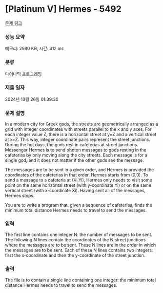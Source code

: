# [Platinum V] Hermes - 5492 

[문제 링크](https://www.acmicpc.net/problem/5492) 

### 성능 요약

메모리: 2980 KB, 시간: 312 ms

### 분류

다이나믹 프로그래밍

### 제출 일자

2024년 10월 26일 01:39:30

### 문제 설명

<p>In a modern city for Greek gods, the streets are geometrically arranged as a grid with integer coordinates with streets parallel to the x and y axes. For each integer value Z, there is a horizontal street at y=Z and a vertical street at x=Z. This way, integer coordinate pairs represent the street junctions. During the hot days, the gods rest in cafeterias at street junctions. Messenger Hermes is to send photon messages to gods resting in the cafeterias by only moving along the city streets. Each message is for a single god, and it does not matter if the other gods see the message.</p>

<p>The messages are to be sent in a given order, and Hermes is provided the coordinates of the cafeterias in that order. Hermes starts from (0,0). To send a message to a cafeteria at (Xi,Yi), Hermes only needs to visit some point on the same horizontal street (with y-coordinate Yi) or on the same vertical street (with x-coordinate Xi). Having sent all of the messages, Hermes stops.</p>

<p>You are to write a program that, given a sequence of cafeterias, finds the minimum total distance Hermes needs to travel to send the messages.</p>

### 입력 

 <p>The first line contains one integer N: the number of messages to be sent. The following N lines contain the coordinates of the N street junctions where the messages are to be sent. These N lines are in the order in which the messages are to be sent. Each of these N lines contains two integers: first the x-coordinate and then the y-coordinate of the street junction.</p>

### 출력 

 <p>The file is to contain a single line containing one integer: the minimum total distance Hermes needs to travel to send the messages.</p>

